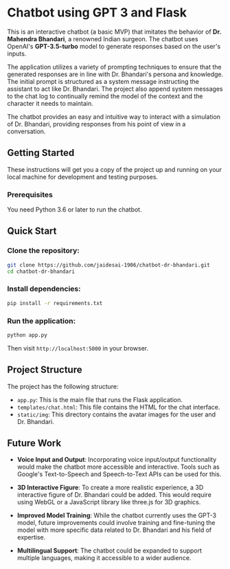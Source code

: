 # Chatbot using GPT 3 and Flask

This is an interactive chatbot (a basic MVP) that imitates the behavior of **Dr. Mahendra Bhandari**, a renowned Indian surgeon. The chatbot uses OpenAI's **GPT-3.5-turbo** model to generate responses based on the user's inputs.

The application utilizes a variety of prompting techniques to ensure that the generated responses are in line with Dr. Bhandari's persona and knowledge. The initial prompt is structured as a system message instructing the assistant to act like Dr. Bhandari. The project also append system messages to the chat log to continually remind the model of the context and the character it needs to maintain.

The chatbot provides an easy and intuitive way to interact with a simulation of Dr. Bhandari, providing responses from his point of view in a conversation.

## Getting Started

These instructions will get you a copy of the project up and running on your local machine for development and testing purposes.

### Prerequisites

You need Python 3.6 or later to run the chatbot. 

## Quick Start

### Clone the repository:
```bash
git clone https://github.com/jaidesai-1906/chatbot-dr-bhandari.git
cd chatbot-dr-bhandari
```

### Install dependencies:
```bash
pip install -r requirements.txt
```

### Run the application:
```bash
python app.py
```
Then visit `http://localhost:5000` in your browser.

## Project Structure

The project has the following structure:

- `app.py`: This is the main file that runs the Flask application.
- `templates/chat.html`: This file contains the HTML for the chat interface.
- `static/img`: This directory contains the avatar images for the user and Dr. Bhandari.

## Future Work

- **Voice Input and Output**: Incorporating voice input/output functionality would make the chatbot more accessible and interactive. Tools such as Google's Text-to-Speech and Speech-to-Text APIs can be used for this.

- **3D Interactive Figure**: To create a more realistic experience, a 3D interactive figure of Dr. Bhandari could be added. This would require using WebGL or a JavaScript library like three.js for 3D graphics.

- **Improved Model Training**: While the chatbot currently uses the GPT-3 model, future improvements could involve training and fine-tuning the model with more specific data related to Dr. Bhandari and his field of expertise.

- **Multilingual Support**: The chatbot could be expanded to support multiple languages, making it accessible to a wider audience.
